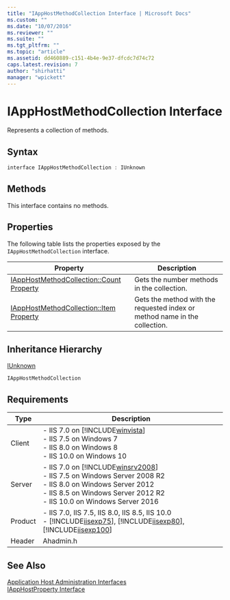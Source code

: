 ```yaml
---
title: "IAppHostMethodCollection Interface | Microsoft Docs"
ms.custom: ""
ms.date: "10/07/2016"
ms.reviewer: ""
ms.suite: ""
ms.tgt_pltfrm: ""
ms.topic: "article"
ms.assetid: dd460889-c151-4b4e-9e37-dfcdc7d74c72
caps.latest.revision: 7
author: "shirhatti"
manager: "wpickett"
---
```

# IAppHostMethodCollection Interface
Represents a collection of methods.  
  
## Syntax  
  
```cpp  
interface IAppHostMethodCollection : IUnknown  
```  
  
## Methods  
 This interface contains no methods.  
  
## Properties  
 The following table lists the properties exposed by the `IAppHostMethodCollection` interface.  
  
|Property|Description|  
|--------------|-----------------|  
|[IAppHostMethodCollection::Count Property](../../web-development-reference\webdev-native-api-reference/iapphostmethodcollection-count-property.md)|Gets the number methods in the collection.|  
|[IAppHostMethodCollection::Item Property](../../web-development-reference\webdev-native-api-reference/iapphostmethodcollection-item-property.md)|Gets the method with the requested index or method name in the collection.|  
  
## Inheritance Hierarchy  
 [IUnknown](http://go.microsoft.com/fwlink/?LinkId=55951)  
  
 `IAppHostMethodCollection`  
  
## Requirements  
  
|Type|Description|  
|----------|-----------------|  
|Client|-   IIS 7.0 on [!INCLUDE[winvista](../../wmi-provider/includes/winvista-md.md)]<br />-   IIS 7.5 on Windows 7<br />-   IIS 8.0 on Windows 8<br />-   IIS 10.0 on Windows 10|  
|Server|-   IIS 7.0 on [!INCLUDE[winsrv2008](../../wmi-provider/includes/winsrv2008-md.md)]<br />-   IIS 7.5 on Windows Server 2008 R2<br />-   IIS 8.0 on Windows Server 2012<br />-   IIS 8.5 on Windows Server 2012 R2<br />-   IIS 10.0 on Windows Server 2016|  
|Product|-   IIS 7.0, IIS 7.5, IIS 8.0, IIS 8.5, IIS 10.0<br />-   [!INCLUDE[iisexp75](../../web-development-reference/native-code-api-reference/includes/iisexp75-md.md)], [!INCLUDE[iisexp80](../../web-development-reference/native-code-api-reference/includes/iisexp80-md.md)], [!INCLUDE[iisexp100](../../web-development-reference/native-code-api-reference/includes/iisexp100-md.md)]|  
|Header|Ahadmin.h|  
  
## See Also  
 [Application Host Administration Interfaces](../../web-development-reference\webdev-native-api-reference/application-host-administration-interfaces.md)   
 [IAppHostProperty Interface](../../web-development-reference\webdev-native-api-reference/iapphostproperty-interface.md)